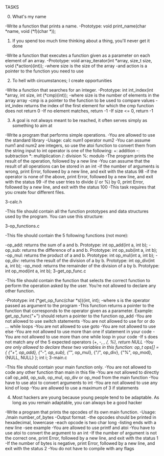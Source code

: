 TASKS

0. What's my name

-Write a function that prints a name.
-Prototype: void print_name(char *name, void (*f)(char *));

1. If you spend too much time thinking about a thing, you'll never get it done

-Write a function that executes a function given as a parameter on each element of an array.
-Prototype: void array_iterator(int *array, size_t size, void (*action)(int));
-where size is the size of the array
-and action is a pointer to the function you need to use

2. To hell with circumstances; I create opportunities

-Write a function that searches for an integer.
-Prototype: int int_index(int *array, int size, int (*cmp)(int));
-where size is the number of elements in the array array
-cmp is a pointer to the function to be used to compare values
-int_index returns the index of the first element for which the cmp function does not return 0
-If no element matches, return -1
-If size <= 0, return -1

3. A goal is not always meant to be reached, it often serves simply as something to aim at

-Write a program that performs simple operations.
-You are allowed to use the standard library
-Usage: calc num1 operator num2
-You can assume num1 and num2 are integers, so use the atoi function to convert them from the string input to int
operator is one of the following:
+: addition
-: subtraction
*: multiplication
/: division
%: modulo
-The program prints the result of the operation, followed by a new line
-You can assume that the result of all operations can be stored in an int
-if the number of arguments is wrong, print Error, followed by a new line, and exit with the status 98
-if the operator is none of the above, print Error, followed by a new line, and exit with the status 99
-if the user tries to divide (/ or %) by 0, print Error, followed by a new line, and exit with the status 100
-This task requires that you create four different files.

3-calc.h

-This file should contain all the function prototypes and data structures used by the program. You can use this structure:

3-op_functions.c

-This file should contain the 5 following functions (not more):

-op_add: returns the sum of a and b. Prototype: int op_add(int a, int b);
-op_sub: returns the difference of a and b. Prototype: int op_sub(int a, int b);
-op_mul: returns the product of a and b. Prototype: int op_mul(int a, int b);
-op_div: returns the result of the division of a by b. Prototype: int op_div(int a, int b);
-op_mod: returns the remainder of the division of a by b. Prototype: int op_mod(int a, int b);
3-get_op_func.c

-This file should contain the function that selects the correct function to perform the operation asked by the user. You’re not allowed to declare any other function.

-Prototype: int (*get_op_func(char *s))(int, int);
-where s is the operator passed as argument to the program
-This function returns a pointer to the function that corresponds to the operator given as a parameter. Example: get_op_func("+") should return a pointer to the function op_add
-You are not allowed to use switch statements
-You are not allowed to use for or do ... while loops
-You are not allowed to use goto
-You are not allowed to use else
-You are not allowed to use more than one if statement in your code
-You are not allowed to use more than one while loop in your code
-If s does not match any of the 5 expected operators (+, -, *, /, %), return NULL
-You are only allowed to declare these two variables in this function:
    op_t ops[] = {
        {"+", op_add},
        {"-", op_sub},
        {"*", op_mul},
        {"/", op_div},
        {"%", op_mod},
        {NULL, NULL}
    };
    int i;
3-main.c

-This file should contain your main function only.
-You are not allowed to code any other function than main 
in this file
-You are not allowed to directly call op_add, op_sub, op_mul, op_div or op_mod from the main function
-You have to use atoi to convert arguments to int
-You are not allowed to use any kind of loop
-You are allowed to use a maximum of 3 if statements


4. Most hackers are young because young people tend to be adaptable. As long as you remain adaptable, you can always be a good hacker

-Write a program that prints the opcodes of its own main function.
-Usage: ./main number_of_bytes
-Output format:
-the opcodes should be printed in hexadecimal, lowercase
-each opcode is two char long
-listing ends with a new line
-see example
-You are allowed to use printf and atoi
-You have to use atoi to convert the argument to an int
-If the number of argument is not the correct one, print Error, followed by a new line, and exit with the status 1
-If the number of bytes is negative, print Error, followed by a new line, and exit with the status 2
-You do not have to compile with any flags

